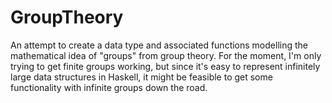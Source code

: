 # GroupTheory
An attempt to create a data type and associated functions modelling the mathematical idea of "groups" from group theory. For the moment, I'm only trying to get finite groups working, but since it's easy to represent infinitely large data structures in Haskell, it might be feasible to get some functionality with infinite groups down the road.